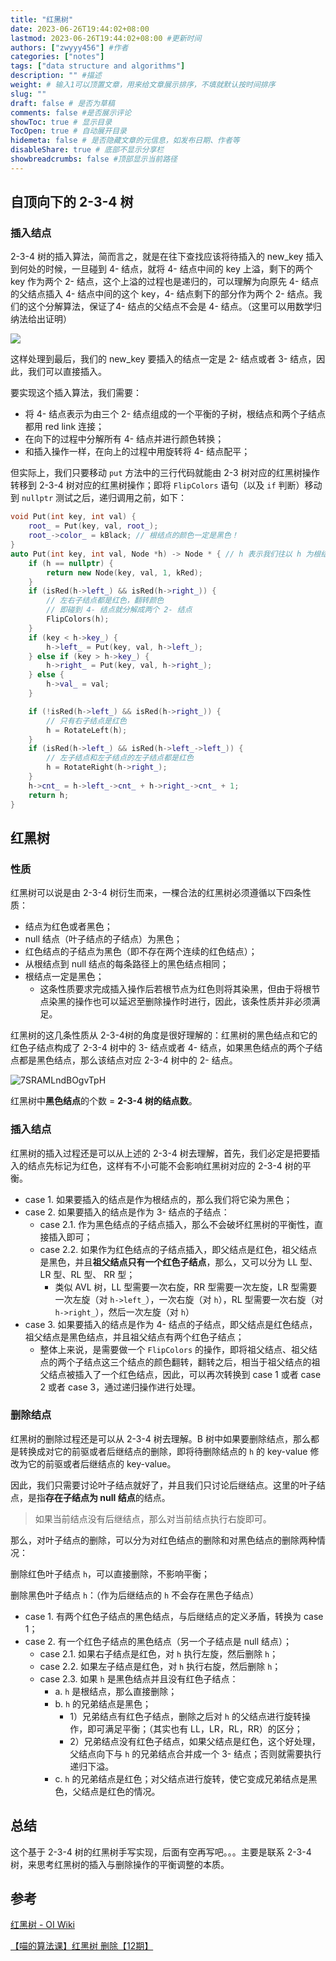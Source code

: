 ```yaml
---
title: "红黑树"
date: 2023-06-26T19:44:02+08:00
lastmod: 2023-06-26T19:44:02+08:00 #更新时间
authors: ["zwyyy456"] #作者
categories: ["notes"]
tags: ["data structure and algorithms"]
description: "" #描述
weight: # 输入1可以顶置文章，用来给文章展示排序，不填就默认按时间排序
slug: ""
draft: false # 是否为草稿
comments: false #是否展示评论
showToc: true # 显示目录
TocOpen: true # 自动展开目录
hidemeta: false # 是否隐藏文章的元信息，如发布日期、作者等
disableShare: true # 底部不显示分享栏
showbreadcrumbs: false #顶部显示当前路径
---
```


## 自顶向下的 2-3-4 树

### 插入结点

2-3-4 树的插入算法，简而言之，就是在往下查找应该将待插入的 new_key 插入到何处的时候，一旦碰到 4- 结点，就将 4- 结点中间的 key 上溢，剩下的两个 key 作为两个 2- 结点，这个上溢的过程也是递归的，可以理解为向原先 4- 结点的父结点插入 4- 结点中间的这个 key，4- 结点剩下的部分作为两个 2- 结点。我们的这个分解算法，保证了4- 结点的父结点不会是 4- 结点。（这里可以用数学归纳法给出证明）

![](https://pic-upyun.zwyyy456.tech/smms/2023-12-26-065747.png)

这样处理到最后，我们的 new_key 要插入的结点一定是 2- 结点或者 3- 结点，因此，我们可以直接插入。

要实现这个插入算法，我们需要：

- 将 4- 结点表示为由三个 2- 结点组成的一个平衡的子树，根结点和两个子结点都用 red link 连接；
- 在向下的过程中分解所有 4- 结点并进行颜色转换；
- 和插入操作一样，在向上的过程中用旋转将 4- 结点配平；

但实际上，我们只要移动 `put` 方法中的三行代码就能由 2-3 树对应的红黑树操作转移到 2-3-4 树对应的红黑树操作；即将 `FlipColors` 语句（以及 `if` 判断）移动到 `nullptr` 测试之后，递归调用之前，如下：

```cpp
void Put(int key, int val) {
    root_ = Put(key, val, root_);
    root_->color_ = kBlack; // 根结点的颜色一定是黑色！
}
auto Put(int key, int val, Node *h) -> Node * { // h 表示我们往以 h 为根结点的树中插入结点
    if (h == nullptr) {
        return new Node(key, val, 1, kRed);
    }
    if (isRed(h->left_) && isRed(h->right_)) {
        // 左右子结点都是红色，翻转颜色
        // 即碰到 4- 结点就分解成两个 2- 结点
        FlipColors(h);
    }
    if (key < h->key_) {
        h->left_ = Put(key, val, h->left_);
    } else if (key > h->key_) {
        h->right_ = Put(key, val, h->right_);
    } else {
        h->val_ = val;
    }

    if (!isRed(h->left_) && isRed(h->right_)) {
        // 只有右子结点是红色
        h = RotateLeft(h);
    }
    if (isRed(h->left_) && isRed(h->left_->left_)) {
        // 左子结点和左子结点的左子结点都是红色
        h = RotateRight(h->right_);
    }
    h->cnt_ = h->left_->cnt_ + h->right_->cnt_ + 1;
    return h;
}
```

## 红黑树

### 性质

红黑树可以说是由 2-3-4 树衍生而来，一棵合法的红黑树必须遵循以下四条性质：

- 结点为红色或者黑色；
- null 结点（叶子结点的子结点）为黑色；
- 红色结点的子结点为黑色（即不存在两个连续的红色结点）；
- 从根结点到 null 结点的每条路径上的黑色结点相同；
- 根结点一定是黑色；
    - 这条性质要求完成插入操作后若根节点为红色则将其染黑，但由于将根节点染黑的操作也可以延迟至删除操作时进行，因此，该条性质并非必须满足。

红黑树的这几条性质从 2-3-4树的角度是很好理解的：红黑树的黑色结点和它的红色子结点构成了 2-3-4 树中的 3- 结点或者 4- 结点，如果黑色结点的两个子结点都是黑色结点，那么该结点对应 2-3-4 树中的 2- 结点。

![7SRAMLndBOgvTpH](https://pic-upyun.zwyyy456.tech/smms/2023-12-26-065749.jpg)

红黑树中**黑色结点**的个数 = **2-3-4 树的结点数**。

### 插入结点

红黑树的插入过程还是可以从上述的 2-3-4 树去理解，首先，我们必定是把要插入的结点先标记为红色，这样有不小可能不会影响红黑树对应的 2-3-4 树的平衡。

- case 1. 如果要插入的结点是作为根结点的，那么我们将它染为黑色；
- case 2. 如果要插入的结点是作为 3- 结点的子结点：
    - case 2.1. 作为黑色结点的子结点插入，那么不会破坏红黑树的平衡性，直接插入即可；
    - case 2.2. 如果作为红色结点的子结点插入，即父结点是红色，祖父结点是黑色，并且**祖父结点只有一个红色子结点**，那么，又可以分为 LL 型、LR 型、RL 型、 RR 型；
        - 类似 AVL 树，LL 型需要一次右旋，RR 型需要一次左旋，LR 型需要一次左旋（对 `h->left_`），一次右旋（对 `h`），RL 型需要一次右旋（对 `h->right_`），然后一次左旋（对 `h`）
- case 3. 如果要插入的结点是作为 4- 结点的子结点，即父结点是红色结点，祖父结点是黑色结点，并且祖父结点有两个红色子结点；
    - 整体上来说，是需要做一个 `FlipColors` 的操作，即将祖父结点、祖父结点的两个子结点这三个结点的颜色翻转，翻转之后，相当于祖父结点的祖父结点被插入了一个红色结点，因此，可以再次转换到 case 1 或者 case 2 或者 case 3，通过递归操作进行处理。

### 删除结点

红黑树的删除过程还是可以从 2-3-4 树去理解。B 树中如果要删除结点，那么都是转换成对它的前驱或者后继结点的删除，即将待删除结点的 `h` 的 key-value 修改为它的前驱或者后继结点的 key-value。

因此，我们只需要讨论叶子结点就好了，并且我们只讨论后继结点。这里的叶子结点，是指**存在子结点为 null 结点**的结点。

> 如果当前结点没有后继结点，那么对当前结点执行右旋即可。

那么，对叶子结点的删除，可以分为对红色结点的删除和对黑色结点的删除两种情况：

删除红色叶子结点 `h`，可以直接删除，不影响平衡；

删除黑色叶子结点 `h`：（作为后继结点的 `h` 不会存在黑色子结点）
- case 1. 有两个红色子结点的黑色结点，与后继结点的定义矛盾，转换为 case 1；
- case 2. 有一个红色子结点的黑色结点（另一个子结点是 null 结点）；
    - case 2.1. 如果右子结点是红色，对 `h` 执行左旋，然后删除 `h`；
    - case 2.2. 如果左子结点是红色，对 `h` 执行右旋，然后删除 `h`；
    - case 2.3. 如果 `h` 是黑色结点并且没有红色子结点：
        - a. `h` 是根结点，那么直接删除；
        - b. `h` 的兄弟结点是黑色；
            - 1）兄弟结点有红色子结点，删除之后对 `h` 的父结点进行旋转操作，即可满足平衡；（其实也有 LL，LR，RL，RR）的区分；
            - 2）兄弟结点没有红色子结点，如果父结点是红色，这个好处理，父结点向下与 `h` 的兄弟结点合并成一个 3- 结点；否则就需要执行递归下溢。
        - c. `h` 的兄弟结点是红色；对父结点进行旋转，使它变成兄弟结点是黑色，父结点是红色的情况。


## 总结

这个基于 2-3-4 树的红黑树手写实现，后面有空再写吧。。。主要是联系 2-3-4 树，来思考红黑树的插入与删除操作的平衡调整的本质。

## 参考

[红黑树 - OI Wiki](https://oi-wiki.org/ds/rbtree/)

[【喵的算法课】红黑树 删除【12期】](https://www.bilibili.com/video/BV1Ce4y1Q76H/)



